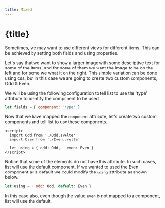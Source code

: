 ```yaml
---
title: Mixed
---
```


# {title}

Sometimes, we may want to use different views for different items. This can be achieved by setting
both fields and using properties.

Let's say that we want to show a larger image with some descriptive text for some of the items,
and for some of them we want the image to be on the left and for some we wnat it on the right.
This simple variation can be done using css, but in this case we are going to create two custom
components, Odd & Even.

We will be using the following configuration to tell list to use the 'type' attribute to identify
the component to be used.

```js
let fields = { component: 'type' }
```

Now that we have mapped the `component` attribute, let's create two custom components and tell list
to use these components.

```svelte
<script>
  import Odd from './Odd.svelte'
  import Even from './Even.svelte'

  let using = {	odd: Odd,	even: Even }
</script>
```

Notice that some of the elements do not have this attribute. In such cases, list will use the default component.
If we wanted to used the Even component as a default we could modify the `using` attribute as shown below.

```js
let using = { odd: Odd, default: Even }
```

In this case also, even though the value `even` is not mapped to a component, list will use the default.
